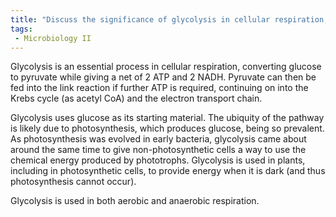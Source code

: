 ```yaml
---
title: "Discuss the significance of glycolysis in cellular respiration, highlighting its occurrence in almost all cells and its net synthesis of NADH and ATP. Why is glycolysis considered an ancient process? "
tags:
 - Microbiology II
---
```

Glycolysis is an essential process in cellular respiration, converting glucose to pyruvate while giving a net of 2 ATP and 2 NADH. Pyruvate can then be fed into the link reaction if further ATP is required, continuing on into the Krebs cycle (as acetyl CoA) and the electron transport chain.  

Glycolysis uses glucose as its starting material. The ubiquity of the pathway is likely due to photosynthesis, which produces glucose, being so prevalent. As photosynthesis was evolved in early bacteria, glycolysis came about around the same time to give non-photosynthetic cells a way to use the chemical energy produced by phototrophs. Glycolysis is used in plants, including in photosynthetic cells, to provide energy when it is dark (and thus photosynthesis cannot occur).  

Glycolysis is used in both aerobic and anaerobic respiration.  
